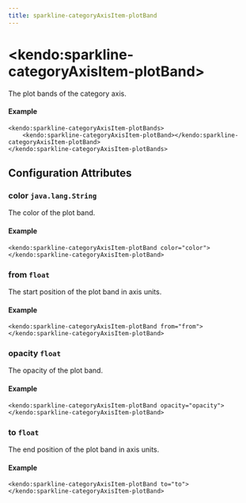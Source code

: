 ```yaml
---
title: sparkline-categoryAxisItem-plotBand
---
```


# \<kendo:sparkline-categoryAxisItem-plotBand\>

The plot bands of the category axis.

#### Example
    <kendo:sparkline-categoryAxisItem-plotBands>
        <kendo:sparkline-categoryAxisItem-plotBand></kendo:sparkline-categoryAxisItem-plotBand>
    </kendo:sparkline-categoryAxisItem-plotBands>

## Configuration Attributes

### color `java.lang.String`

The color of the plot band.

#### Example
    <kendo:sparkline-categoryAxisItem-plotBand color="color">
    </kendo:sparkline-categoryAxisItem-plotBand>

### from `float`

The start position of the plot band in axis units.

#### Example
    <kendo:sparkline-categoryAxisItem-plotBand from="from">
    </kendo:sparkline-categoryAxisItem-plotBand>

### opacity `float`

The opacity of the plot band.

#### Example
    <kendo:sparkline-categoryAxisItem-plotBand opacity="opacity">
    </kendo:sparkline-categoryAxisItem-plotBand>

### to `float`

The end position of the plot band in axis units.

#### Example
    <kendo:sparkline-categoryAxisItem-plotBand to="to">
    </kendo:sparkline-categoryAxisItem-plotBand>

